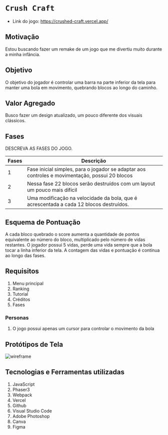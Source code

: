 # `Crush Craft`

* Link do jogo: https://crushed-craft.vercel.app/

## Motivação

Estou buscando fazer um remake de um jogo que me divertiu muito durante a minha infância.

## Objetivo

O objetivo do jogador é controlar uma barra na parte inferior da tela para manter uma bola em movimento, quebrando blocos ao longo do caminho.

## Valor Agregado

Busco fazer um design atualizado, um pouco diferente dos visuais clássicos.

## Fases

DESCREVA AS FASES DO JOGO.

| Fases | Descrição |
| ----- | ----------- |
| 1     | Fase inicial simples, para o jogador se adaptar aos controles e movimentação, possui 20 blocos |
| 2     | Nessa fase 22 blocos serão destruídos com um layout um pouco mais difícil |
| 3     | Uma modificação na velocidade da bola, que é acrescentada a cada 12 blocos destruídos. |


## Esquema de Pontuação

A cada bloco quebrado o score aumenta a quantidade de pontos equivalente ao número do bloco, multiplicado pelo número de vidas restantes. O jogador possui 5 vidas, perde uma vida sempre que a bola tocar a linha inferior da tela. A contagem das vidas e pontuação é contínua ao longo das fases.


## Requisitos

1. Menu principal
2. Ranking
3. Tutorial
4. Créditos
5. Fases

### Personas

1. O jogo possui apenas um cursor para controlar o movimento da bola

## Protótipos de Tela

![wireframe](https://github.com/Andrejmrocha/Crushed-Craft/blob/main/imagens_github/wireframe.png)

## Tecnologias e Ferramentas utilizadas

1. JavaScript
2. Phaser3
3. Webpack
4. Vercel
5. Github
6. Visual Studio Code
7. Adobe Photoshop
8. Canva
9. Figma